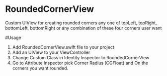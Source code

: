 # RoundedCornerView

Custom UIView for creating rounded corners any one of topLeft, topRight, bottomLeft, bottomRight or any combination of these four corners user want

#Usage
1. Add RoundedCornerView.swift file to your project
2. Add an UIView to your ViewController
3. Change Custom Class in Identity Inspector to RoundedCornerView
4. Go to Attribute Inspector pick Corner Radius (CGFloat) and On the corners you want rounded.
